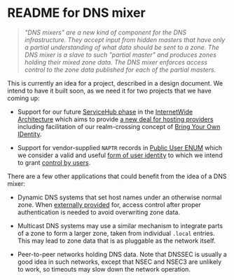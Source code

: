 README for DNS mixer
====================

> *"DNS mixers" are a new kind of component for the DNS infrastructure.
> They accept input from hidden masters that have only a partial
> understanding of what data should be sent to a zone.  The DNS mixer
> is a slave to such "partial master" and produces zones holding their
> mixed zone data.  The DNS mixer enforces access control to the zone
> data published for each of the partial masters.*

This is currently an idea for a project, described in a design document.
We intend to have it built soon, as we need it for two projects that we
have coming up:

  * Support for our future
    [ServiceHub phase](http://internetwide.org/blog/2016/06/24/iwo-phases.html)
    in the
    [InternetWide Architecture](http://internetwide.org/tag/architecture.html)
    which aims to provide
    [a new deal for hosting providers](http://internetwide.org/blog/2014/11/19/back-to-hosting.html)
    including facilitation of our realm-crossing concept of
    [Bring Your Own IDentity](http://internetwide.org/blog/2015/04/22/id-2-byoid.html).

  * Support for vendor-supplied `NAPTR` records in
    [Public User ENUM](http://internetwide.org/blog/2014/11/21/telephony-emancipation.html)
    which we consider a valid and useful
    [form of user identity](http://www.internetwide.org/blog/2016/12/30/id-9-enum-xmpp.html)
    to which we intend to grant
    [control by users](http://internetwide.org/blog/2014/11/26/online-identity.html).

There are a few other applications that could benefit from the idea of a
DNS mixer:

  * Dynamic DNS systems that set host names under an otherwise normal zone.
    When [externally provided](https://www.nsupdate.info) for, access control
    after proper authentication is needed to avoid overwriting zone data.

  * Multicast DNS systems may use a similar mechanism to integrate parts of
    a zone to form a larger zone, taken from individual `.local` entries.
    This may lead to zone data that is as pluggable as the network itself.

  * Peer-to-peer networks holding DNS data.  Note that DNSSEC is usually
    a good idea in such networks, except that NSEC and NSEC3 are unlikely
    to work, so timeouts may slow down the network operation.


